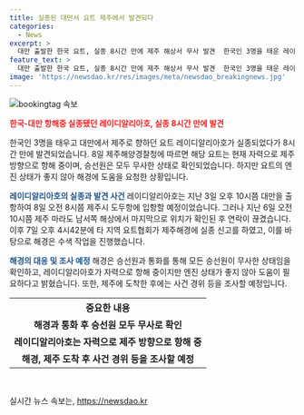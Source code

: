 ```yaml
---
title: 실종된 대만서 요트 제주에서 발견되다
categories:
  - News
excerpt: >
  대만 출발한 한국 요트, 실종 8시간 만에 제주 해상서 무사 발견  한국인 3명을 태운 레이디알리아호, 해경과 연락 후 자력 항해 중. 현재 1개 엔진 고장으로 도움 요청. 실종 전 위치에서 마지막으로 확인됐으며, 해경이 수색작업 중. 3,000톤급 경비함 7척 등 가용세력 동원. 사건 경위 조사 예정.
feature_text: >
  대만 출발한 한국 요트, 실종 8시간 만에 제주 해상서 무사 발견  한국인 3명을 태운 레이디알리아호, 해경과 연락 후 자력 항해 중. 현재 1개 엔진 고장으로 도움 요청. 실종 전 위치에서 마지막으로 확인됐으며, 해경이 수색작업 중. 3,000톤급 경비함 7척 등 가용세력 동원. 사건 경위 조사 예정.
image: 'https://newsdao.kr/res/images/meta/newsdao_breakingnews.jpg'
---
```


<p><img src="https://newsdao.kr/res/images/meta/newsdao_breakingnews.jpg" alt="bookingtag 속보" /></p>

<p><b><span style="color: #ee2323;">한국-대만 항해중 실종됐던 레이디알리아호, 실종 8시간 만에 발견</span></b></p>

<p>한국인 3명을 태우고 대만에서 제주로 향하던 요트 레이디알리아호가 실종되었다가 8시간 만에 발견되었습니다. 8일 제주해양경찰청에 따르면 해당 요트는 현재 자력으로 제주 방향으로 항해 중이며, 승선원은 모두 무사한 상태로 확인되었습니다. 하지만 요트의 엔진 상태가 좋지 않아 해경에 도움을 요청한 상황입니다.</p>

<p><b><span style="color: #1a5490;">레이디알리아호의 실종과 발견 사건</span></b>
레이디알리아호는 지난 3일 오후 10시쯤 대만을 출항하여 8일 오전 8시쯤 제주시 도두항에 입항할 예정이었습니다. 그러나 지난 6일 오전 10시쯤 제주 마라도 남서쪽 해상에서 마지막으로 위치가 확인된 후 연락이 끊겼습니다. 이후 7일 오후 4시42분에 타 지역 요트협회가 제주해경에 실종 신고를 하였고, 이를 바탕으로 해경은 수색 작업을 진행했습니다.</p>

<p><b><span style="color: #1a5490;">해경의 대응 및 조사 예정</span></b>
해경은 승선원과 통화를 통해 모든 승선원이 무사한 상태임을 확인하고, 레이디알리아호가 자력으로 항해 중이지만 엔진 상태가 좋지 않아 도움이 필요하다고 밝혔습니다. 또한, 제주에 도착한 후에는 사건 경위 등을 조사할 예정입니다.</p>

<table>
    <tr>
        <th style="text-align: center;">중요한 내용</th>
    </tr>
    <tr>
        <td style="text-align: center; height: 17px;"><b>해경과 통화 후 승선원 모두 무사로 확인</b></td>
    </tr>
    <tr>
        <td style="text-align: center; height: 17px;"><b>레이디알리아호는 자력으로 제주 방향으로 항해 중</b></td>
    </tr>
    <tr>
        <td style="text-align: center; height: 17px;"><b>해경, 제주 도착 후 사건 경위 등을 조사할 예정</b></td>
    </tr>
</table>

<p data-ke-size="size16">&nbsp;</p>
실시간 뉴스 속보는, <a href="https://newsdao.kr" rel="dofollow">https://newsdao.kr</a>


